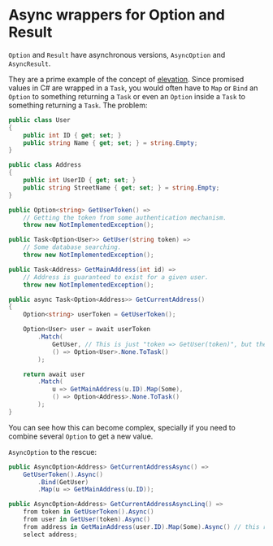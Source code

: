 # Async wrappers for Option and Result
`Option` and `Result` have asynchronous versions, `AsyncOption` and `AsyncResult`.

They are a prime example of the concept of [elevation](../fundamentals/elevate.md). Since promised values in C# are wrapped in a `Task`, you would often have to `Map` or `Bind` an `Option` to something returning a `Task` or even an `Option` inside a `Task` to something returning a `Task`.
The problem:
```cs
public class User
{
    public int ID { get; set; }
    public string Name { get; set; } = string.Empty;
}

public class Address
{
    public int UserID { get; set; }
    public string StreetName { get; set; } = string.Empty;
}

public Option<string> GetUserToken() =>
    // Getting the token from some authentication mechanism.
    throw new NotImplementedException();

public Task<Option<User>> GetUser(string token) =>
    // Some database searching.
    throw new NotImplementedException();

public Task<Address> GetMainAddress(int id) =>
    // Address is guaranteed to exist for a given user.
    throw new NotImplementedException();

public async Task<Option<Address>> GetCurrentAddress()
{
    Option<string> userToken = GetUserToken();

    Option<User> user = await userToken
        .Match(
            GetUser, // This is just "token => GetUser(token)", but there's no need to write the outer lambda.
            () => Option<User>.None.ToTask()
        );

    return await user
        .Match(
            u => GetMainAddress(u.ID).Map(Some),
            () => Option<Address>.None.ToTask()
        );
}
```

You can see how this can become complex, specially if you need to combine several `Option` to get a new value.

`AsyncOption` to the rescue:
```cs
public AsyncOption<Address> GetCurrentAddressAsync() =>
    GetUserToken().Async()
        .Bind(GetUser)
        .Map(u => GetMainAddress(u.ID));

public AsyncOption<Address> GetCurrentAddressAsyncLinq() =>
    from token in GetUserToken().Async()
    from user in GetUser(token).Async()
    from address in GetMainAddress(user.ID).Map(Some).Async() // this returns a Task, so we elevate it to AsyncOption
    select address;
```

